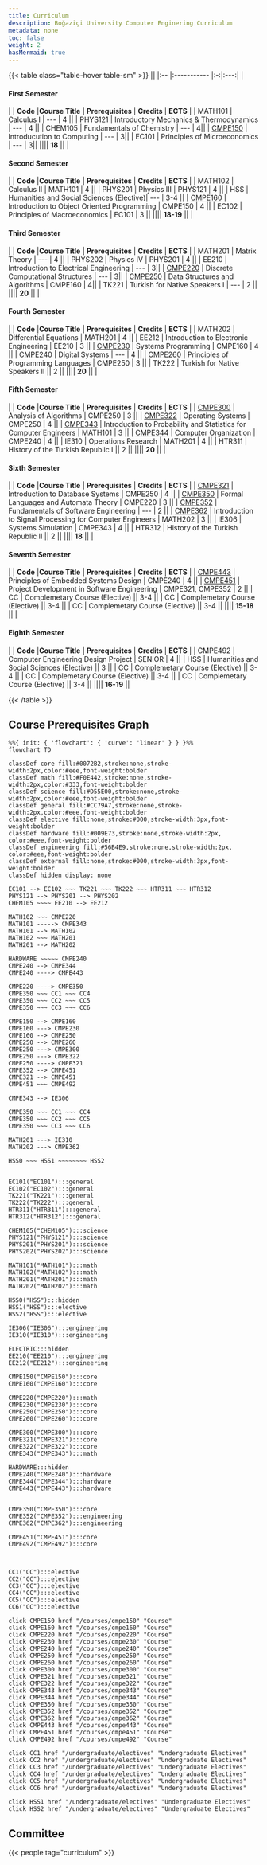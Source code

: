 ```yaml
---
title: Curriculum
description: Boğaziçi University Computer Enginering Curriculum
metadata: none
toc: false
weight: 2
hasMermaid: true
---
```


<!-- prettier-ignore-start -->
{{< table class="table-hover table-sm" >}}
||
|:-- |:----------- |:-:|:---:|
| <h4>First Semester</h4>|
| **Code** |**Course Title** | **Prerequisites** | **Credits** | **ECTS** |
| MATH101 | Calculus I | --- | 4 ||
| PHYS121 | Introductory Mechanics & Thermodynamics | --- | 4 ||
| CHEM105 | Fundamentals of Chemistry | --- | 4||
| [CMPE150](/courses/cmpe150) | Introducution to Computing | --- | 3||
| EC101 | Principles of Microeconomics | --- | 3||
|||| **18** ||
| <h4>Second Semester</h4>|
| **Code** |**Course Title** | **Prerequisites** | **Credits** | **ECTS** |
| MATH102 | Calculus II | MATH101 | 4 ||
| PHYS201 | Physics III | PHYS121 | 4 ||
| HSS | Humanities and Social Sciences (Elective)| --- |  3-4 ||
| [CMPE160](/courses/cmpe160) | Introduction to Object Oriented Programming | CMPE150 | 4 ||
| EC102 | Principles of Macroeconomics | EC101 |  3 ||
||||  **18-19** ||
| <h4>Third Semester</h4>|
| **Code** |**Course Title** | **Prerequisites** | **Credits** | **ECTS** |
| MATH201 | Matrix Theory | --- | 4 ||
| PHYS202 | Physics IV | PHYS201 | 4 ||
| EE210 | Introduction to Electrical Engineering | --- | 3||
| [CMPE220](/courses/cmpe220) | Discrete Computational Structures | --- | 3||
| [CMPE250](/courses/cmpe250) | Data Structures and Algorithms | CMPE160 | 4||
| TK221 | Turkish for Native Speakers I | --- | 2 ||
|||| **20** ||
| <h4>Fourth Semester</h4>|
| **Code** |**Course Title** | **Prerequisites** | **Credits** | **ECTS** |
| MATH202 | Differential Equations | MATH201 | 4 ||
| EE212 | Introduction to Electronic Engineering | EE210 | 3 ||
| [CMPE230](/courses/cmpe230) | Systems Programming | CMPE160 | 4 ||
| [CMPE240](/courses/cmpe240) | Digital Systems | --- | 4 ||
| [CMPE260](/courses/cmpe260) | Principles of Programming Languages | CMPE250 | 3 ||
| TK222 | Turkish for Native Speakers II || 2 ||
|||| **20** ||
| <h4>Fifth Semester</h4>|
| **Code** |**Course Title** | **Prerequisites** | **Credits** | **ECTS** |
| [CMPE300](/courses/cmpe300) | Analysis of Algorithms | CMPE250 | 3 ||
| [CMPE322](/courses/cmpe322) | Operating Systems | CMPE250 | 4 ||
| [CMPE343](/courses/cmpe343) | Introduction to Probability and Statistics for Computer Engineers | MATH101 | 3 ||
| [CMPE344](/courses/cmpe344) | Computer Organization | CMPE240 | 4 ||
| IE310 | Operations Research | MATH201 | 4 ||
| HTR311 | History of the Turkish Republic I  || 2 ||
|||| **20** ||
| <h4>Sixth Semester</h4>|
| **Code** |**Course Title** | **Prerequisites** | **Credits** | **ECTS** |
| [CMPE321](/courses/cmpe321) | Introduction to Database Systems | CMPE250 | 4 ||
| [CMPE350](/courses/cmpe350) | Formal Languages and Automata Theory | CMPE220 | 3 ||
| [CMPE352](/courses/cmpe352) | Fundamentals of Software Engineering | --- | 2 ||
| [CMPE362](/courses/cmpe362) | Introduction to Signal Processing for Computer Engineers | MATH202 | 3 ||
| IE306 | Systems Simulation | CMPE343 | 4 ||
| HTR312 | History of the Turkish Republic II || 2 ||
|||| **18** ||
| <h4>Seventh Semester</h4>|
| **Code** |**Course Title** | **Prerequisites** | **Credits** | **ECTS** |
| [CMPE443](/courses/cmpe443) | Principles of Embedded Systems Design | CMPE240 | 4 ||
| [CMPE451](/courses/cmpe451) | Project Development in Software Engineering | CMPE321, CMPE352 | 2 ||
| CC | Complemetary Course (Elective) || 3-4 ||
| CC | Complemetary Course (Elective) || 3-4 ||
| CC | Complemetary Course (Elective) || 3-4 ||
|||| **15-18** ||
| <h4>Eighth Semester</h4>|
| **Code** |**Course Title** | **Prerequisites** | **Credits** | **ECTS** |
| CMPE492 | Computer Engineering Design Project | SENIOR | 4 ||
| HSS | Humanities and Social Sciences (Elective) || 3 ||
| CC | Complemetary Course (Elective) || 3-4 ||
| CC | Complemetary Course (Elective) || 3-4 ||
| CC | Complemetary Course (Elective) || 3-4 ||
|||| **16-19** ||

{{< /table >}}
<!-- prettier-ignore-end -->

## Course Prerequisites Graph

```mermaid "caption=prerequisites"
%%{ init: { 'flowchart': { 'curve': 'linear' } } }%%
flowchart TD

classDef core fill:#0072B2,stroke:none,stroke-width:2px,color:#eee,font-weight:bolder
classDef math fill:#F0E442,stroke:none,stroke-width:2px,color:#333,font-weight:bolder
classDef science fill:#D55E00,stroke:none,stroke-width:2px,color:#eee,font-weight:bolder
classDef general fill:#CC79A7,stroke:none,stroke-width:2px,color:#eee,font-weight:bolder
classDef elective fill:none,stroke:#000,stroke-width:3px,font-weight:bolder
classDef hardware fill:#009E73,stroke:none,stroke-width:2px, color:#eee,font-weight:bolder
classDef engineering fill:#56B4E9,stroke:none,stroke-width:2px, color:#eee,font-weight:bolder
classDef external fill:none,stroke:#000,stroke-width:3px,font-weight:bolder
classDef hidden display: none

EC101 --> EC102 ~~~ TK221 ~~~ TK222 ~~~ HTR311 ~~~ HTR312
PHYS121 --> PHYS201 --> PHYS202
CHEM105 ~~~~ EE210 --> EE212

MATH102 ~~~ CMPE220
MATH101 -----> CMPE343
MATH101 --> MATH102
MATH102 ~~~ MATH201
MATH201 --> MATH202

HARDWARE ~~~~~ CMPE240
CMPE240 --> CMPE344
CMPE240 ----> CMPE443

CMPE220 ----> CMPE350
CMPE350 ~~~ CC1 ~~~ CC4
CMPE350 ~~~ CC2 ~~~ CC5
CMPE350 ~~~ CC3 ~~~ CC6

CMPE150 --> CMPE160
CMPE160 ---> CMPE230
CMPE160 --> CMPE250
CMPE250 --> CMPE260
CMPE250 ---> CMPE300
CMPE250 ---> CMPE322
CMPE250 ----> CMPE321
CMPE352 --> CMPE451
CMPE321 --> CMPE451
CMPE451 ~~~ CMPE492

CMPE343 --> IE306

CMPE350 ~~~ CC1 ~~~ CC4
CMPE350 ~~~ CC2 ~~~ CC5
CMPE350 ~~~ CC3 ~~~ CC6

MATH201 ---> IE310
MATH202 ---> CMPE362

HSS0 ~~~ HSS1 ~~~~~~~~ HSS2


EC101("EC101"):::general
EC102("EC102"):::general
TK221("TK221"):::general
TK222("TK222"):::general
HTR311("HTR311"):::general
HTR312("HTR312"):::general

CHEM105("CHEM105"):::science
PHYS121("PHYS121"):::science
PHYS201("PHYS201"):::science
PHYS202("PHYS202"):::science

MATH101("MATH101"):::math
MATH102("MATH102"):::math
MATH201("MATH201"):::math
MATH202("MATH202"):::math

HSS0("HSS"):::hidden
HSS1("HSS"):::elective
HSS2("HSS"):::elective

IE306("IE306"):::engineering
IE310("IE310"):::engineering

ELECTRIC:::hidden
EE210("EE210"):::engineering
EE212("EE212"):::engineering

CMPE150("CMPE150"):::core
CMPE160("CMPE160"):::core

CMPE220("CMPE220"):::math
CMPE230("CMPE230"):::core
CMPE250("CMPE250"):::core
CMPE260("CMPE260"):::core

CMPE300("CMPE300"):::core
CMPE321("CMPE321"):::core
CMPE322("CMPE322"):::core
CMPE343("CMPE343"):::math

HARDWARE:::hidden
CMPE240("CMPE240"):::hardware
CMPE344("CMPE344"):::hardware
CMPE443("CMPE443"):::hardware


CMPE350("CMPE350"):::core
CMPE352("CMPE352"):::engineering
CMPE362("CMPE362"):::engineering

CMPE451("CMPE451"):::core
CMPE492("CMPE492"):::core



CC1("CC"):::elective
CC2("CC"):::elective
CC3("CC"):::elective
CC4("CC"):::elective
CC5("CC"):::elective
CC6("CC"):::elective

click CMPE150 href "/courses/cmpe150" "Course"
click CMPE160 href "/courses/cmpe160" "Course"
click CMPE220 href "/courses/cmpe220" "Course"
click CMPE230 href "/courses/cmpe230" "Course"
click CMPE240 href "/courses/cmpe240" "Course"
click CMPE250 href "/courses/cmpe250" "Course"
click CMPE260 href "/courses/cmpe260" "Course"
click CMPE300 href "/courses/cmpe300" "Course"
click CMPE321 href "/courses/cmpe321" "Course"
click CMPE322 href "/courses/cmpe322" "Course"
click CMPE343 href "/courses/cmpe343" "Course"
click CMPE344 href "/courses/cmpe344" "Course"
click CMPE350 href "/courses/cmpe350" "Course"
click CMPE352 href "/courses/cmpe352" "Course"
click CMPE362 href "/courses/cmpe362" "Course"
click CMPE443 href "/courses/cmpe443" "Course"
click CMPE451 href "/courses/cmpe451" "Course"
click CMPE492 href "/courses/cmpe492" "Course"

click CC1 href "/undergraduate/electives" "Undergraduate Electives"
click CC2 href "/undergraduate/electives" "Undergraduate Electives"
click CC3 href "/undergraduate/electives" "Undergraduate Electives"
click CC4 href "/undergraduate/electives" "Undergraduate Electives"
click CC5 href "/undergraduate/electives" "Undergraduate Electives"
click CC6 href "/undergraduate/electives" "Undergraduate Electives"

click HSS1 href "/undergraduate/electives" "Undergraduate Electives"
click HSS2 href "/undergraduate/electives" "Undergraduate Electives"
```

## Committee

{{< people tag="curriculum" >}}
